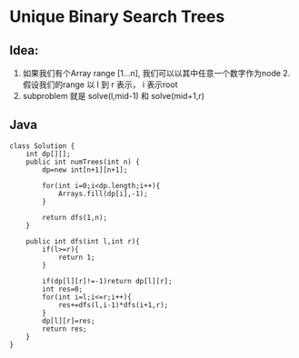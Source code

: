 # Unique Binary Search Trees
## Idea:
1. 如果我们有个Array range [1...n], 我们可以以其中任意一个数字作为node
2.假设我们的range 以 l 到 r 表示， i 表示root
3. subproblem 就是 solve(l,mid-1) 和 solve(mid+1,r)

## Java

```
class Solution {
    int dp[][];
    public int numTrees(int n) {
        dp=new int[n+1][n+1];
        
        for(int i=0;i<dp.length;i++){
            Arrays.fill(dp[i],-1);
        }
        
        return dfs(1,n);
    }
    
    public int dfs(int l,int r){
        if(l>=r){
            return 1;
        }

        if(dp[l][r]!=-1)return dp[l][r];
        int res=0;
        for(int i=l;i<=r;i++){
            res+=dfs(l,i-1)*dfs(i+1,r);
        }
        dp[l][r]=res;
        return res;
    }
}
```
